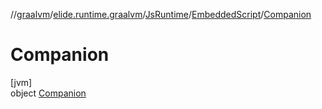 //[graalvm](../../../../../index.md)/[elide.runtime.graalvm](../../../index.md)/[JsRuntime](../../index.md)/[EmbeddedScript](../index.md)/[Companion](index.md)

# Companion

[jvm]\
object [Companion](index.md)
